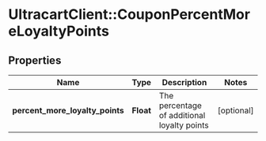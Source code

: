 # UltracartClient::CouponPercentMoreLoyaltyPoints

## Properties
Name | Type | Description | Notes
------------ | ------------- | ------------- | -------------
**percent_more_loyalty_points** | **Float** | The percentage of additional loyalty points | [optional] 


